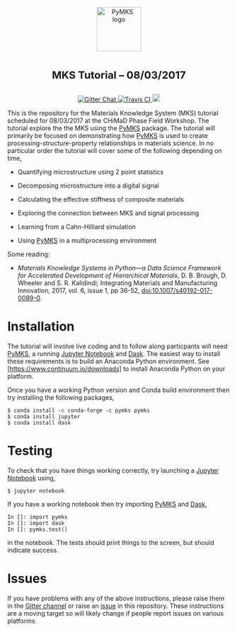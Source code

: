 <p align="center">
<img src="https://raw.githubusercontent.com/materialsinnovation/pymks/master/doc/pymks_logo.ico"
     height="100"
     alt="PyMKS logo"
     class="inline">
</p>

<h1> <p align="center"><sup><strong>
MKS Tutorial &ndash; 08/03/2017
</strong></sup></p>
</h1>

<p align="center">

<a href="https://gitter.im/usnistgov/chimad-phase-field" target="_blank">
<img src="https://img.shields.io/gitter/room/gitterHQ/gitter.svg"
alt="Gitter Chat">
</a>

<a href="https://travis-ci.org/wd15/mks-tutorial" target="_blank">
<img src="https://api.travis-ci.org/wd15/mks-tutorial.svg" alt="Travis CI">
</a>

<a href="https://github.com/wd15/mks-tutorial/blob/master/LICENSE.md">
<img src="https://img.shields.io/badge/license-mit-blue.svg" alt="License" height="18">
</a>

</p>

This is the repository for the Materials Knowledge System (MKS)
tutorial scheduled for 08/03/2017 at the CHiMaD Phase Field
Workshop. The tutorial explore the the MKS using the [PyMKS][pymks]
package.  The tutorial will primarily be focused on demonstrating how
[PyMKS][pymks] is used to create processing-structure-property
relationships in materials science. In no particular order the
tutorial will cover some of the following depending on time,

 - Quantifying microstructure using 2 point statistics

 - Decomposing microstructure into a digital signal

 - Calculating the effective stiffness of composite materials

 - Exploring the connection between MKS and signal processing

 - Learning from a Cahn-Hilliard simulation

 - Using [PyMKS][pymks] in a multiprocessing environment

Some reading:

 - *Materials Knowledge Systems in Python—a Data Science Framework for
   Accelerated Development of Hierarchical Materials*, D. B. Brough,
   D. Wheeler and S. R. Kalidindi; Integrating Materials and
   Manufacturing Innovation, 2017, vol. 6, issue 1, pp 36-52,
   [doi:10.1007/s40192-017-0089-0](http://dx.doi.org/10.1007/s40192-017-0089-0).

# Installation

The tutorial will involve live coding and to follow along particpants
will need [PyMKS][pymks], a running [Jupyter Notebook][jupyter] and
[Dask][Dask]. The easiest way to install these requirements is to
build an Anaconda Python environment. See
[https://www.continuum.io/downloads] to install Anaconda Python on
your platform.

Once you have a working Python version and Conda build environment
then try installing the following packages,

    $ conda install -c conda-forge -c pymks pymks
    $ conda install jupyter
    $ conda install dask

# Testing

To check that you have things working correctly, try launching a
[Jupyter Notebook][jupyter] using,

    $ jupyter notebook

If you have a working notebook then try importing [PyMKS][pymks] and
[Dask][dask],

    In []: import pymks
    In []: import dask
    In []: pymks.test()

in the notebook. The tests should print things to the screen, but
should indicate success.

# Issues

If you have problems with any of the above instructions, please raise
them in the [Gitter channel](https://dask.pydata.org/en/latest/) or
raise an [issue](https://github.com/wd15/mks-tutorial/issues) in this
repository. These instructions are a moving target so will likely
change if people report issues on various platforms.

[pymks]: http://pymks.org/en/latest/rst/README.html
[jupyter]: http://jupyter.org/
[dask]: https://dask.pydata.org/en/latest/